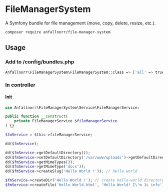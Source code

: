 # FileManagerSystem
A Symfony bundle for file management (move, copy, delete, resize, etc.).

```sh
composer require anfallnorr/file-manager-system
```

## Usage

### Add to /config/bundles.php

```bash
Anfallnorr\FileManagerSystem\FileManagerSystem::class => ['all' => true],
```

### In controller

#### Init

```php
use Anfallnorr\FileManagerSystem\Service\FileManagerService;
```
```php
public function __construct(
    private FileManagerService $fileManagerService
) {}
```
```php
$fmService = $this->fileManagerService;

dd($fmService);

dd($fmService->getDefaultDirectory());
dd($fmService->setDefaultDirectory('/var/www/uploads')->getDefaultDirectory());
dd($fmService->getMimeTypes());
dd($fmService->getMimeType('docx'));
dd($fmService->createSlug('Hello World !')); // hello-world

$fmService->createDir('Hello World !'); // create hello-world directory in default directory path
$fmService->createFile('Hello World.html', 'Hello World! I\'m Js info'); // create hello-world.html file in default directory path
```
